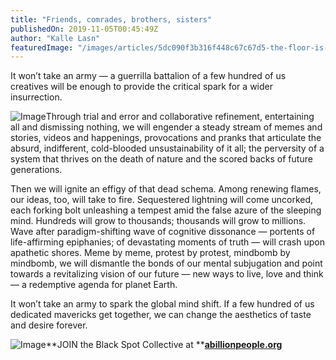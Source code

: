 ```yaml
---
title: "Friends, comrades, brothers, sisters"
publishedOn: 2019-11-05T00:45:49Z
author: "Kalle Lasn"
featuredImage: "/images/articles/5dc090f3b316f448c67c67d5-the-floor-is-lava-k.jpeg"
---
```


It won’t take an army — a guerrilla battalion of a few hundred of us creatives will be enough to provide the critical spark for a wider insurrection.

![Image](/images/articles/5dc090f3b316f448c67c67d5-the-floor-is-lava-k.jpeg)Through trial and error and collaborative refinement, entertaining all and dismissing nothing, we will engender a steady stream of memes and stories, videos and happenings, provocations and pranks that articulate the absurd, indifferent, cold-blooded unsustainability of it all; the perversity of a system that thrives on the death of nature and the scored backs of future generations.

Then we will ignite an effigy of that dead schema. Among renewing flames, our ideas, too, will take to fire. Sequestered lightning will come uncorked, each forking bolt unleashing a tempest amid the false azure of the sleeping mind. Hundreds will grow to thousands; thousands will grow to millions. Wave after paradigm-shifting wave of cognitive dissonance — portents of life-affirming epiphanies; of devastating moments of truth — will crash upon apathetic shores. Meme by meme, protest by protest, mindbomb by mindbomb, we will dismantle the bonds of our mental subjugation and point towards a revitalizing vision of our future — new ways to live, love and think — a redemptive agenda for planet Earth.

It won’t take an army to spark the global mind shift. If a few hundred of us dedicated mavericks get together, we can change the aesthetics of taste and desire forever.

![Image](/images/articles/5dc09104a454c81b63aa5a20-black-spot.jpeg)**JOIN
the Black Spot Collective at **[**abillionpeople.org**](http://abillionpeople.org/)

‍
